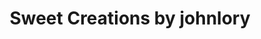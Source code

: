 ---
title: "Sweet Creations by johnlory"
url: /sherwood-park/sweet-creations-by-johnlory/
shop: Bäckerei
---
